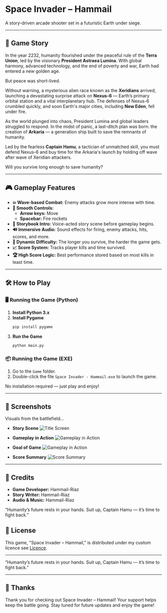 # Space Invader – Hammail

A story-driven arcade shooter set in a futuristic Earth under siege.

---

## 🌌 Game Story

In the year 2232, humanity flourished under the peaceful rule of the **Terra Union**, led by the visionary **President Astraea Lumina**. With global harmony, advanced technology, and the end of poverty and war, Earth had entered a new golden age.

But peace was short-lived.

Without warning, a mysterious alien race known as the **Xeridians** arrived, launching a devastating surprise attack on **Nexus-6** — Earth’s primary orbital station and a vital interplanetary hub. The defenses of Nexus-6 crumbled quickly, and soon Earth's major cities, including **New Eden**, fell under fire.

As the world plunged into chaos, President Lumina and global leaders struggled to respond. In the midst of panic, a last-ditch plan was born: the creation of **Arkaria** — a generation ship built to save the remnants of humanity.

Led by the fearless **Captain Hamu**, a tactician of unmatched skill, you must defend Nexus-6 and buy time for the Arkaria's launch by holding off wave after wave of Xeridian attackers.

Will you survive long enough to save humanity?

---

## 🎮 Gameplay Features

* **💥 Wave-based Combat:** Enemy attacks grow more intense with time.
* **🚀 Smooth Controls:**
    * **Arrow keys:** Move
    * **Spacebar:** Fire rockets
* **📖 Storybook Intro:** Voice-acted story scene before gameplay begins.
* **🔊 Immersive Audio:** Sound effects for firing, enemy attacks, hits, scores, and more.
* **🧠 Dynamic Difficulty:** The longer you survive, the harder the game gets.
* **📈 Score System:** Tracks player kills and time survived.
* **🏆 High Score Logic:** Best performance stored based on most kills in least time.

---

## 🛠️ How to Play

### 🖥️ Running the Game (Python)

1.  **Install Python 3.x**
2.  **Install Pygame**
    ```bash
    pip install pygame
    ```
3.  **Run the Game**
    ```bash
    python main.py
    ```

### 📦 Running the Game (EXE)

1.  Go to the `Game`  folder.
2.  Double-click the file `Space Invader - Hammail.exe` to launch the game.

No installation required — just play and enjoy!

---

## 📸 Screenshots

Visuals from the battlefield...

* **Story Scene**
    ![Title Screen](images/img1.png)

* **Gameplay in Action**
    ![Gameplay in Action](images/img2.png)

* **Goal of Game**
    ![Gameplay in Action](images/img0.png)

* **Score Summary**
    ![Score Summary](images/img3.png)

---

## 👑 Credits

* **Game Developer:** Hammail-Riaz
* **Story Writer:** Hammail-Riaz
* **Audio & Music:** Hammail-Riaz

“Humanity’s future rests in your hands. Suit up, Captain Hamu — it’s time to fight back.”

## 📄 License

This game, "Space Invader – Hammail," is distributed under my custom licence see [Licence](Licence.txt).

---
“Humanity’s future rests in your hands. Suit up, Captain Hamu — it’s time to fight back.”

---

## 🙏 Thanks

Thank you for checking out Space Invader – Hammail! Your support helps keep the battle going. Stay tuned for future updates and enjoy the game!
